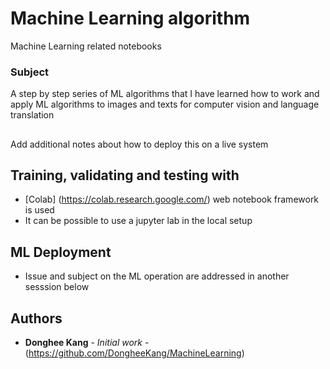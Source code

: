 # Machine Learning algorithm

Machine Learning related notebooks

### Subject

A step by step series of ML algorithms that I have learned how to work and apply ML algorithms to images and texts for computer vision and language translation


## 

Add additional notes about how to deploy this on a live system

## Training, validating and testing with

* [Colab] (https://colab.research.google.com/) web notebook framework is used
* It can be possible to use a jupyter lab in the local setup



## ML Deployment
* Issue and subject on the ML operation are addressed in another sesssion below   


## Authors

* **Donghee Kang** - *Initial work* - (https://github.com/DongheeKang/MachineLearning)
